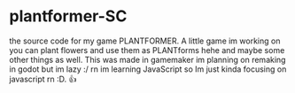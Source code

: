 # plantformer-SC
the source code for my game PLANTFORMER.
A little game im working on you can plant flowers and use them as PLANTforms hehe and maybe some other things as well.
This was made in gamemaker im planning on remaking in godot but im lazy :/ rn im learning JavaScript so Im just kinda focusing on javascript rn :D. 👍
